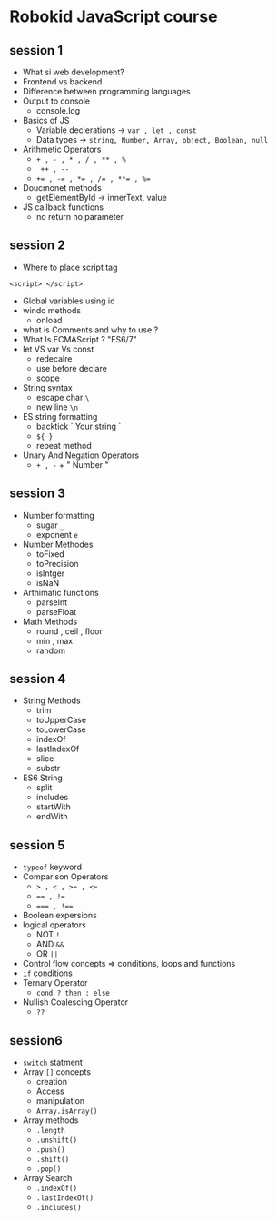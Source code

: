 # Robokid JavaScript course

## session 1

- What si web development?
- Frontend vs backend
- Difference between programming languages
- Output to console
  - console.log
- Basics of JS
  - Variable declerations -> `var , let , const`
  - Data types -> `string, Number, Array, object, Boolean, null`
- Arithmetic Operators
  - `+ , - , * , / , ** , %`
  - ` ++ , --`
  - `+= , -= , *= , /= , **= , %=`
- Doucmonet methods
  - getElementById -> innerText, value
- JS callback functions
  - no return no parameter

## session 2

- Where to place script tag

```
<script> </script>
```

- Global variables using id
- windo methods
  - onload
- what is Comments and why to use ?
- What Is ECMAScript ? "ES6/7"
- let VS var Vs const
  - redecalre
  - use before declare
  - scope
- String syntax
  - escape char `\`
  - new line `\n`
- ES string formatting
  - backtick \` Your string \`
  - `${ }`
  - repeat method
- Unary And Negation Operators
  - `+ , -` + " Number "

## session 3

- Number formatting
  - sugar `_`
  - exponent `e`
- Number Methodes
  - toFixed
  - toPrecision
  - isIntger
  - isNaN
- Arthimatic functions
  - parseInt
  - parseFloat
- Math Methods
  - round , ceil , floor
  - min , max
  - random

## session 4

- String Methods
  - trim
  - toUpperCase
  - toLowerCase
  - indexOf
  - lastIndexOf
  - slice
  - substr
- ES6 String
  - split
  - includes
  - startWith
  - endWith

## session 5

- `typeof` keyword
- Comparison Operators
  - `> , < , >= , <=`
  - `== , !=`
  - `=== , !==`
- Boolean expersions
- logical operators
  - NOT `!`
  - AND `&&`
  - OR `||`
- Control flow concepts => conditions, loops and functions
- `if` conditions
- Ternary Operator
  - `cond ? then : else`
- Nullish Coalescing Operator
  - `??`

## session6

- `switch` statment
- Array `[]` concepts
  - creation
  - Access
  - manipulation
  - `Array.isArray()`
- Array methods
  - `.length`
  - `.unshift()`
  - `.push()`
  - `.shift()`
  - `.pop()`
- Array Search
  - `.indexOf()`
  - `.lastIndexOf()`
  - `.includes()`
